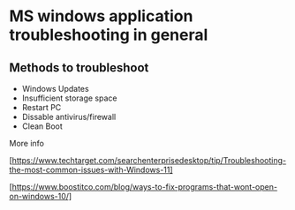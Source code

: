 # MS windows application troubleshooting in general #
## Methods to troubleshoot ##
- Windows Updates
- Insufficient storage space
- Restart PC
- Dissable antivirus/firewall
- Clean Boot
  
More info

[https://www.techtarget.com/searchenterprisedesktop/tip/Troubleshooting-the-most-common-issues-with-Windows-11]

[https://www.boostitco.com/blog/ways-to-fix-programs-that-wont-open-on-windows-10/]
